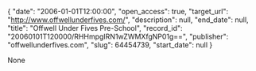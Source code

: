 {
  "date": "2006-01-01T12:00:00", 
  "open_access": true, 
  "target_url": "http://www.offwellunderfives.com/", 
  "description": null, 
  "end_date": null, 
  "title": "Offwell Under Fives Pre-School", 
  "record_id": "20060101T120000/RHHmpgIRN1wZWMXfgNP01g==", 
  "publisher": "offwellunderfives.com", 
  "slug": 64454739, 
  "start_date": null
}

None